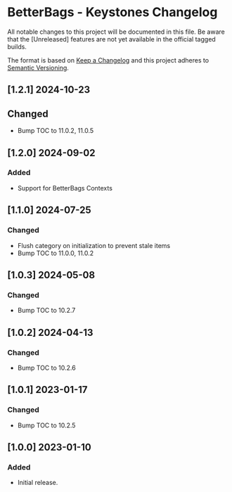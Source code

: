 # BetterBags - Keystones Changelog
All notable changes to this project will be documented in this file. Be aware that the [Unreleased] features are not yet available in the official tagged builds.

The format is based on [Keep a Changelog](http://keepachangelog.com/) and this project adheres to [Semantic Versioning](http://semver.org/).

## [1.2.1] 2024-10-23
## Changed
- Bump TOC to 11.0.2, 11.0.5

## [1.2.0] 2024-09-02
### Added
- Support for BetterBags Contexts

## [1.1.0] 2024-07-25
### Changed
- Flush category on initialization to prevent stale items
- Bump TOC to 11.0.0, 11.0.2

## [1.0.3] 2024-05-08
### Changed
- Bump TOC to 10.2.7

## [1.0.2] 2024-04-13
### Changed
- Bump TOC to 10.2.6

## [1.0.1] 2023-01-17
### Changed
- Bump TOC to 10.2.5

## [1.0.0] 2023-01-10
### Added
- Initial release.
